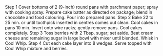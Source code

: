 Step 1
Cover bottoms of 2 (9-inch) round pans with parchment paper; spray with cooking spray. Prepare cake batter as directed on package; blend in chocolate and food colouring. Pour into prepared pans.
Step 2
Bake 22 to 25 min. or until toothpick inserted in centres comes out clean. Cool cakes in pans 10 min. Invert onto wire racks; gently remove pans. Cool cakes completely.
Step 3
Toss berries with 2 Tbsp. sugar; set aside. Beat cream cheese and remaining sugar in large bowl with mixer until blended. Whisk in Cool Whip.
Step 4
Cut each cake layer into 8 wedges. Serve topped with Cool Whip mixture and berries.